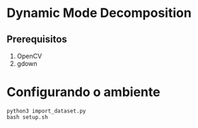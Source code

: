 # Dynamic Mode Decomposition

## Prerequisitos

1. OpenCV
2. gdown

# Configurando o ambiente
```
python3 import_dataset.py
bash setup.sh

```

